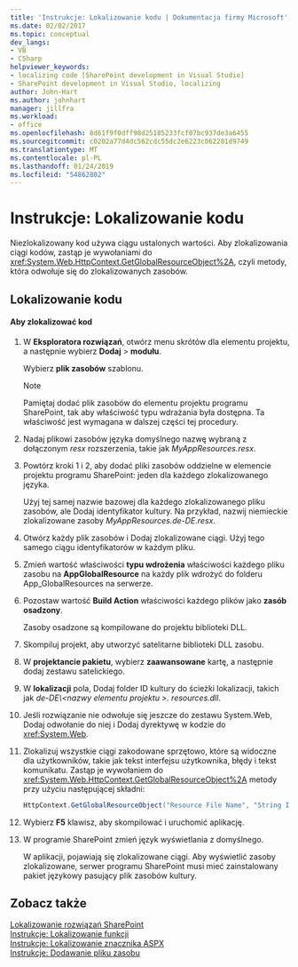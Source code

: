 ```yaml
---
title: 'Instrukcje: Lokalizowanie kodu | Dokumentacja firmy Microsoft'
ms.date: 02/02/2017
ms.topic: conceptual
dev_langs:
- VB
- CSharp
helpviewer_keywords:
- localizing code [SharePoint development in Visual Studio]
- SharePoint development in Visual Studio, localizing
author: John-Hart
ms.author: johnhart
manager: jillfra
ms.workload:
- office
ms.openlocfilehash: 8d61f9f0dff98d25185233fcf07bc937de3a6455
ms.sourcegitcommit: c0202a77d4dc562cdc55dc2e6223c062281d9749
ms.translationtype: MT
ms.contentlocale: pl-PL
ms.lasthandoff: 01/24/2019
ms.locfileid: "54862802"
---
```

# <a name="how-to-localize-code"></a>Instrukcje: Lokalizowanie kodu
  Niezlokalizowany kod używa ciągu ustalonych wartości. Aby zlokalizowania ciągi kodów, zastąp je wywołaniami do <xref:System.Web.HttpContext.GetGlobalResourceObject%2A>, czyli metody, która odwołuje się do zlokalizowanych zasobów.  
  
## <a name="localize-code"></a>Lokalizowanie kodu  
  
#### <a name="to-localize-code"></a>Aby zlokalizować kod  
  
1.  W **Eksploratora rozwiązań**, otwórz menu skrótów dla elementu projektu, a następnie wybierz **Dodaj** > **modułu**.  
  
     Wybierz **plik zasobów** szablonu.  
  
    > [!NOTE]  
    >  Pamiętaj dodać plik zasobów do elementu projektu programu SharePoint, tak aby właściwość typu wdrażania była dostępna. Ta właściwość jest wymagana w dalszej części tej procedury.  
  
2.  Nadaj plikowi zasobów języka domyślnego nazwę wybraną z dołączonym *resx* rozszerzenia, takie jak *MyAppResources.resx*.  
  
3.  Powtórz kroki 1 i 2, aby dodać pliki zasobów oddzielne w elemencie projektu programu SharePoint: jeden dla każdego zlokalizowanego języka.  
  
     Użyj tej samej nazwie bazowej dla każdego zlokalizowanego pliku zasobów, ale Dodaj identyfikator kultury. Na przykład, nazwij niemieckie zlokalizowane zasoby *MyAppResources.de-DE.resx*.  
  
4.  Otwórz każdy plik zasobów i Dodaj zlokalizowane ciągi. Użyj tego samego ciągu identyfikatorów w każdym pliku.  
  
5.  Zmień wartość właściwości **typu wdrożenia** właściwości każdego pliku zasobu na **AppGlobalResource** na każdy plik wdrożyć do folderu App_GlobalResources na serwerze.  
  
6.  Pozostaw wartość **Build Action** właściwości każdego plików jako **zasób osadzony**.  
  
     Zasoby osadzone są kompilowane do projektu biblioteki DLL.  
  
7.  Skompiluj projekt, aby utworzyć satelitarne biblioteki DLL zasobu.  
  
8.  W **projektancie pakietu**, wybierz **zaawansowane** kartę, a następnie dodaj zestawu satelickiego.  
  
9. W **lokalizacji** pola, Dodaj folder ID kultury do ścieżki lokalizacji, takich jak *de-DE\\\<nazwy elementu projektu >. resources.dll*.  
  
10. Jeśli rozwiązanie nie odwołuje się jeszcze do zestawu System.Web, Dodaj odwołanie do niej i Dodaj dyrektywę w kodzie do <xref:System.Web>.  
  
11. Zlokalizuj wszystkie ciągi zakodowane sprzętowo, które są widoczne dla użytkowników, takie jak tekst interfejsu użytkownika, błędy i tekst komunikatu. Zastąp je wywołaniem do <xref:System.Web.HttpContext.GetGlobalResourceObject%2A> metody przy użyciu następującej składni:  
  
    ```csharp  
    HttpContext.GetGlobalResourceObject("Resource File Name", "String ID")  
    ```  
  
12. Wybierz **F5** klawisz, aby skompilować i uruchomić aplikację.  
  
13. W programie SharePoint zmień język wyświetlania z domyślnego.  
  
     W aplikacji, pojawiają się zlokalizowane ciągi. Aby wyświetlić zasoby zlokalizowane, serwer programu SharePoint musi mieć zainstalowany pakiet językowy pasujący plik zasobów kultury.  
  
## <a name="see-also"></a>Zobacz także
 [Lokalizowanie rozwiązań SharePoint](../sharepoint/localizing-sharepoint-solutions.md)   
 [Instrukcje: Lokalizowanie funkcji](../sharepoint/how-to-localize-a-feature.md)   
 [Instrukcje: Lokalizowanie znacznika ASPX](../sharepoint/how-to-localize-aspx-markup.md)   
 [Instrukcje: Dodawanie pliku zasobu](../sharepoint/how-to-add-a-resource-file.md)  

